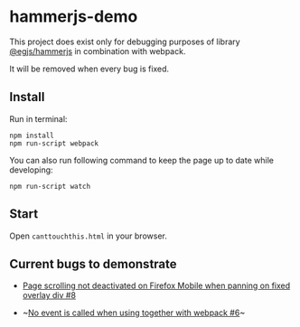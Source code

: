 # hammerjs-demo

This project does exist only for debugging purposes of library [@egjs/hammerjs](https://github.com/naver/hammer.js) in combination with webpack.

It will be removed when every bug is fixed.


## Install

Run in terminal:

```
npm install
npm run-script webpack
```

You can also run following command to keep the page up to date while developing:

```
npm run-script watch
```

## Start

Open `canttouchthis.html` in your browser.

## Current bugs to demonstrate

 * [Page scrolling not deactivated on Firefox Mobile when panning on fixed overlay div #8](https://github.com/naver/hammer.js/issues/8) 

 * ~[No event is called when using together with webpack #6](https://github.com/naver/hammer.js/issues/6)~
